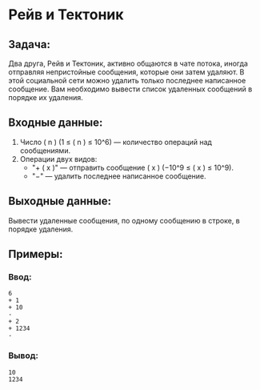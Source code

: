 # Рейв и Тектоник

## Задача:
Два друга, Рейв и Тектоник, активно общаются в чате потока, иногда отправляя непристойные сообщения, которые они затем удаляют. В этой социальной сети можно удалить только последнее написанное сообщение. Вам необходимо вывести список удаленных сообщений в порядке их удаления.

## Входные данные:
1. Число \( n \) (1 ≤ \( n \) ≤ 10^6) — количество операций над сообщениями.
2. Операции двух видов: 
   - "+ \( x \)" — отправить сообщение \( x \) (−10^9 ≤ \( x \) ≤ 10^9).
   - "−" — удалить последнее написанное сообщение.

## Выходные данные:
Вывести удаленные сообщения, по одному сообщению в строке, в порядке удаления.

## Примеры:

### Ввод:
```
6
+ 1
+ 10
-
+ 2
+ 1234
-
```
### Вывод:
```
10
1234
```
